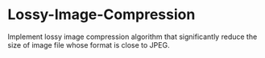 # Lossy-Image-Compression
Implement lossy image compression algorithm that significantly reduce the size of image file whose format is close to JPEG.
